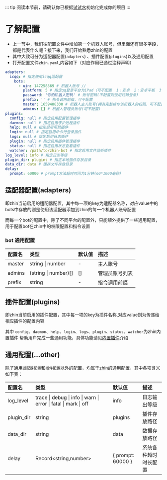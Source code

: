 ::: tip
阅读本节前，请确认你已根据[试试水](/guide/start)初始化完成你的项目
:::
# 了解配置
- 上一节中，我们往配置文件中增加第一个机器人账号，但里面还有很多字段，都是代表什么呢？接下来，我们开始熟悉zhin的配置
- 其中大致可分为适配器配置(`adapters`) 、插件配置(`plugins`)以及通用配置
- 打开配置文件`zhin.yaml`,内容如下（对应作用已通过注释声明）
```yaml
adapters: 
  icqq: # 指定使用icqq适配器
    bots:
      - uin: 147258369 # 机器人账号 //
        platform: 5 # 指定qq登录平台为iPad（可不配置  1：安卓  2：安卓平板  3：手表  4：苹果电脑  5：苹果平板
        password: '你的机器人密码' # 账号密码(不配置则使用扫码登录)
        prefix: '' # 指令调用前缀，可不配置
        master: 1659488338 # 机器人主人账号(拥有完整操作该机器人的权限，可不配置)
        admins: [] # 机器人管理员账号(可不配置)
plugins:
  config: null # 指定启用配置管理插件
  daemon: null # 指定启用守护进程插件
  help: null # 指定启用帮助插件
  login: null # 指定启用命令行登录插件
  logs: null # 指定启用日志插件
  plugin: null # 指定启用插件管理插件
  status: null # 指定启用状态查看插件
  watcher: /path/to/zhin-bot # 指定启用文件监听插件
log_level: info # 指定日志等级
plugin_dir: plugins # 指定本地插件存放目录
data_dir: data # 缓存文件存放目录
delay:
  prompt: 60000 # prompt方法超时时间为1分钟(60*1000毫秒)
```
## 适配器配置(adapters)
即zhin当前启用的适配器配置，其中每一项的key为适配器名称，对应value中的bots中存放的则是使用该适配器添加到zhin的每一个机器人账号配置

而每一个bot的配置中，除了不同平台的配置外，只能额外提供了一些通用配置，用于配置bot在zhin中的权限配置和指令设置
### bot 通用配置
| 配置名 | 类型                       | 默认值 | 描述      |
| :---  |:-------------------------| :---  |:--------|
|  master | string &#124; number     | - | 主人账号    |
| admins| (string &#124; number)[] | [] | 管理员账号列表 |
| prefix| string                   | - | 指令调用前缀  |
## 插件配置(plugins)
即zhin当前启用的插件配置，其中每一项的key为插件名称,对应value则为传递给相应插件的配置内容

其中 `config`、`daemon`、`help`、`login`、`logs`、`plugin`、`status`、`watcher`为zhin内置插件
帮助用户完成一些通用功能，具体功能请见[内置插件](/config/built-plugin)介绍
## 通用配置(...other)
除了通用`适配器配置`和`插件配置`以外的配置，均属于zhin的通用配置，其中各项含义如下表：

| 配置名        | 类型                                                                                          | 默认值                         | 描述         |
|:-----------|:--------------------------------------------------------------------------------------------|:----------------------------|:-----------|
| log_level  | trace &#124; debug &#124; info &#124; warn &#124; error &#124; fatal &#124; mark &#124; off | info                        | 日志输出等级     |
| plugin_dir | string                                                                                      | plugins                     | 插件存放路径     |
| data_dir   | string                                                                                      | data                        | 数据存放路径     |
| delay      | Record<string,number>                                                                       | &#123; prompt: 60000 &#125; | 系统各种超时时长配置 |
